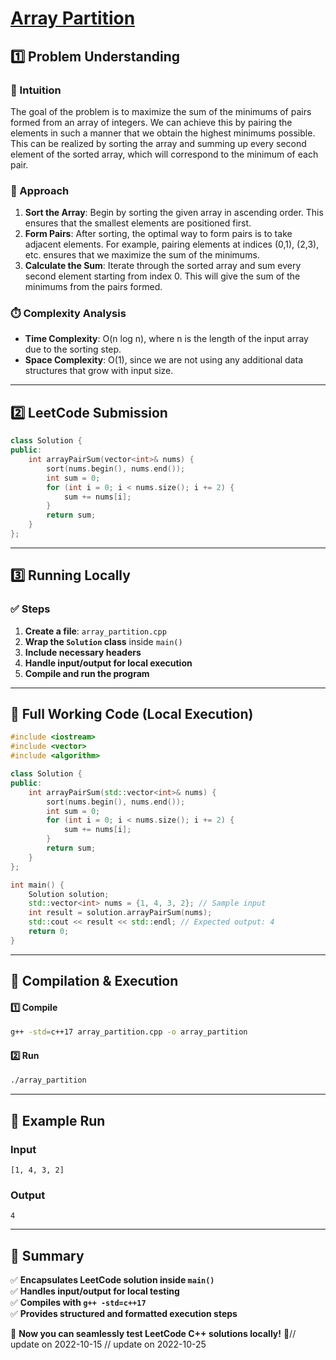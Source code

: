 # **[Array Partition](https://leetcode.com/problems/array-partition/description/)**  

## **1️⃣ Problem Understanding**  
### **📌 Intuition**  
The goal of the problem is to maximize the sum of the minimums of pairs formed from an array of integers. We can achieve this by pairing the elements in such a manner that we obtain the highest minimums possible. This can be realized by sorting the array and summing up every second element of the sorted array, which will correspond to the minimum of each pair.

### **🚀 Approach**  
1. **Sort the Array**: Begin by sorting the given array in ascending order. This ensures that the smallest elements are positioned first.
2. **Form Pairs**: After sorting, the optimal way to form pairs is to take adjacent elements. For example, pairing elements at indices (0,1), (2,3), etc. ensures that we maximize the sum of the minimums.
3. **Calculate the Sum**: Iterate through the sorted array and sum every second element starting from index 0. This will give the sum of the minimums from the pairs formed.

### **⏱️ Complexity Analysis**  
- **Time Complexity**: O(n log n), where n is the length of the input array due to the sorting step.
- **Space Complexity**: O(1), since we are not using any additional data structures that grow with input size.

---  

## **2️⃣ LeetCode Submission**  
```cpp
class Solution {
public:
    int arrayPairSum(vector<int>& nums) {
        sort(nums.begin(), nums.end());
        int sum = 0;
        for (int i = 0; i < nums.size(); i += 2) {
            sum += nums[i];
        }
        return sum;
    }
};
```  

---  

## **3️⃣ Running Locally**  
### **✅ Steps**  
1. **Create a file**: `array_partition.cpp`  
2. **Wrap the `Solution` class** inside `main()`  
3. **Include necessary headers**  
4. **Handle input/output for local execution**  
5. **Compile and run the program**  

---  

## **📝 Full Working Code (Local Execution)**  
```cpp
#include <iostream>
#include <vector>
#include <algorithm>

class Solution {
public:
    int arrayPairSum(std::vector<int>& nums) {
        sort(nums.begin(), nums.end());
        int sum = 0;
        for (int i = 0; i < nums.size(); i += 2) {
            sum += nums[i];
        }
        return sum;
    }
};

int main() {
    Solution solution;
    std::vector<int> nums = {1, 4, 3, 2}; // Sample input
    int result = solution.arrayPairSum(nums);
    std::cout << result << std::endl; // Expected output: 4
    return 0;
}
```  

---  

## **🔧 Compilation & Execution**  
#### **1️⃣ Compile**  
```bash
g++ -std=c++17 array_partition.cpp -o array_partition
```  

#### **2️⃣ Run**  
```bash
./array_partition
```  

---  

## **🎯 Example Run**  
### **Input**  
```
[1, 4, 3, 2]
```  
### **Output**  
```
4
```  

---  

## **📌 Summary**  
✅ **Encapsulates LeetCode solution inside `main()`**  
✅ **Handles input/output for local testing**  
✅ **Compiles with `g++ -std=c++17`**  
✅ **Provides structured and formatted execution steps**  

🚀 **Now you can seamlessly test LeetCode C++ solutions locally!** 🚀// update on 2022-10-15
// update on 2022-10-25
